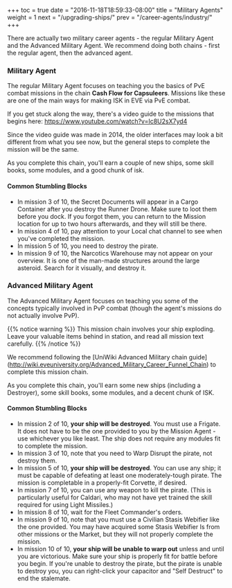 +++ toc = true date = "2016-11-18T18:59:33-08:00" title = "Military Agents" weight = 1 next = "/upgrading-ships/" prev = "/career-agents/industry/" +++

There are actually two military career agents - the regular Military Agent and the Advanced Military Agent. We recommend doing both chains - first the regular agent, then the advanced agent.

### Military Agent

The regular Military Agent focuses on teaching you the basics of PvE combat missions in the chain **Cash Flow for Capsuleers**. Missions like these are one of the main ways for making ISK in EVE via PvE combat.

If you get stuck along the way, there's a video guide to the missions that begins here: https://www.youtube.com/watch?v=Ic8U2sX7yd4

Since the video guide was made in 2014, the older interfaces may look a bit different from what you see now, but the general steps to complete the mission will be the same.

As you complete this chain, you'll earn a couple of new ships, some skill books, some modules, and a good chunk of isk.

#### Common Stumbling Blocks

- In mission 3 of 10, the Secret Documents will appear in a Cargo Container after you destroy the Runner Drone. Make sure to loot them before you dock. If you forgot them, you can return to the Mission location for up to two hours afterwards, and they will still be there.
- In mission 4 of 10, pay attention to your Local chat channel to see when you've completed the mission.
- In mission 5 of 10, you need to destroy the pirate.
- In mission 9 of 10, the Narcotics Warehouse may not appear on your overview. It is one of the man-made structures around the large asteroid. Search for it visually, and destroy it.

### Advanced Military Agent

The Advanced Military Agent focuses on teaching you some of the concepts typically involved in PvP combat (though the agent's missions do not actually involve PvP).

{{% notice warning %}} This mission chain involves your ship exploding. Leave your valuable items behind in station, and read all mission text carefully. {{% /notice %}}

We recommend following the \[UniWiki Advanced Military chain guide\] (http://wiki.eveuniversity.org/Advanced_Military_Career_Funnel_Chain) to complete this mission chain.

As you complete this chain, you'll earn some new ships (including a Destroyer), some skill books, some modules, and a decent chunk of ISK.

#### Common Stumbling Blocks

- In mission 2 of 10, **your ship will be destroyed**. You must use a Frigate. It does not have to be the one provided to you by the Mission Agent - use whichever you like least. The ship does not require any modules fit to complete the mission.
- In mission 3 of 10, note that you need to Warp Disrupt the pirate, not destroy them.
- In mission 5 of 10, **your ship will be destroyed**. You can use any ship; it must be capable of defeating at least one moderately-tough pirate. The mission is completable in a properly-fit Corvette, if desired.
- In mission 7 of 10, you can use any weapon to kill the pirate. (This is particularly useful for Caldari, who may not have yet trained the skill required for using Light Missiles.)
- In mission 8 of 10, wait for the Fleet Commander's orders.
- In mission 9 of 10, note that you must use a Civilian Stasis Webifier like the one provided. You may have acquired some Stasis Webifier Is from other missions or the Market, but they will not properly complete the mission.
- In mission 10 of 10, **your ship will be unable to warp out** unless and until you are victorious. Make sure your ship is properly fit for battle before you begin. If you're unable to destroy the pirate, but the pirate is unable to destroy you, you can right-click your capacitor and "Self Destruct" to end the stalemate.